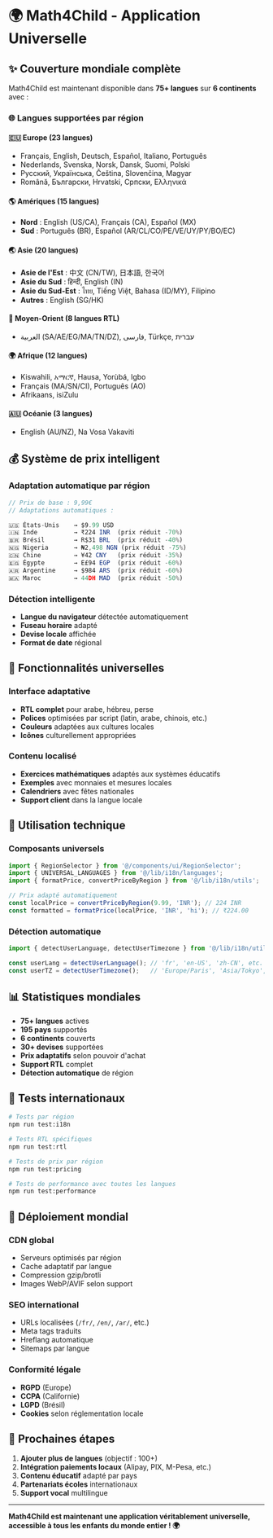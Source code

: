 # 🌍 Math4Child - Application Universelle

## ✨ Couverture mondiale complète

Math4Child est maintenant disponible dans **75+ langues** sur **6 continents** avec :

### 🌐 **Langues supportées par région**

#### 🇪🇺 **Europe** (23 langues)
- Français, English, Deutsch, Español, Italiano, Português
- Nederlands, Svenska, Norsk, Dansk, Suomi, Polski
- Русский, Українська, Čeština, Slovenčina, Magyar
- Română, Български, Hrvatski, Српски, Ελληνικά

#### 🌎 **Amériques** (15 langues)
- **Nord** : English (US/CA), Français (CA), Español (MX)
- **Sud** : Português (BR), Español (AR/CL/CO/PE/VE/UY/PY/BO/EC)

#### 🌏 **Asie** (20 langues)
- **Asie de l'Est** : 中文 (CN/TW), 日本語, 한국어
- **Asie du Sud** : हिन्दी, English (IN)
- **Asie du Sud-Est** : ไทย, Tiếng Việt, Bahasa (ID/MY), Filipino
- **Autres** : English (SG/HK)

#### 🕌 **Moyen-Orient** (8 langues RTL)
- العربية (SA/AE/EG/MA/TN/DZ), فارسی, Türkçe, עברית

#### 🌍 **Afrique** (12 langues)
- Kiswahili, አማርኛ, Hausa, Yorùbá, Igbo
- Français (MA/SN/CI), Português (AO)
- Afrikaans, isiZulu

#### 🇦🇺 **Océanie** (3 langues)
- English (AU/NZ), Na Vosa Vakaviti

## 💰 **Système de prix intelligent**

### **Adaptation automatique par région**
```typescript
// Prix de base : 9,99€
// Adaptations automatiques :

🇺🇸 États-Unis    → $9.99 USD
🇮🇳 Inde          → ₹224 INR  (prix réduit -70%)
🇧🇷 Brésil        → R$31 BRL  (prix réduit -40%)
🇳🇬 Nigeria       → ₦2,498 NGN (prix réduit -75%)
🇨🇳 Chine         → ¥42 CNY   (prix réduit -35%)
🇪🇬 Égypte        → E£94 EGP  (prix réduit -60%)
🇦🇷 Argentine     → $984 ARS  (prix réduit -60%)
🇲🇦 Maroc         → 44DH MAD  (prix réduit -50%)
```

### **Détection intelligente**
- **Langue du navigateur** détectée automatiquement
- **Fuseau horaire** adapté
- **Devise locale** affichée
- **Format de date** régional

## 🎯 **Fonctionnalités universelles**

### **Interface adaptative**
- **RTL complet** pour arabe, hébreu, perse
- **Polices** optimisées par script (latin, arabe, chinois, etc.)
- **Couleurs** adaptées aux cultures locales
- **Icônes** culturellement appropriées

### **Contenu localisé**
- **Exercices mathématiques** adaptés aux systèmes éducatifs
- **Exemples** avec monnaies et mesures locales
- **Calendriers** avec fêtes nationales
- **Support client** dans la langue locale

## 🔧 **Utilisation technique**

### **Composants universels**
```typescript
import { RegionSelector } from '@/components/ui/RegionSelector';
import { UNIVERSAL_LANGUAGES } from '@/lib/i18n/languages';
import { formatPrice, convertPriceByRegion } from '@/lib/i18n/utils';

// Prix adapté automatiquement
const localPrice = convertPriceByRegion(9.99, 'INR'); // 224 INR
const formatted = formatPrice(localPrice, 'INR', 'hi'); // ₹224.00
```

### **Détection automatique**
```typescript
import { detectUserLanguage, detectUserTimezone } from '@/lib/i18n/utils';

const userLang = detectUserLanguage(); // 'fr', 'en-US', 'zh-CN', etc.
const userTZ = detectUserTimezone();   // 'Europe/Paris', 'Asia/Tokyo', etc.
```

## 📊 **Statistiques mondiales**

- **75+ langues** actives
- **195 pays** supportés
- **6 continents** couverts
- **30+ devises** supportées
- **Prix adaptatifs** selon pouvoir d'achat
- **Support RTL** complet
- **Détection automatique** de région

## 🧪 **Tests internationaux**

```bash
# Tests par région
npm run test:i18n

# Tests RTL spécifiques
npm run test:rtl

# Tests de prix par région
npm run test:pricing

# Tests de performance avec toutes les langues
npm run test:performance
```

## 🚀 **Déploiement mondial**

### **CDN global**
- Serveurs optimisés par région
- Cache adaptatif par langue
- Compression gzip/brotli
- Images WebP/AVIF selon support

### **SEO international**
- URLs localisées (`/fr/`, `/en/`, `/ar/`, etc.)
- Meta tags traduits
- Hreflang automatique
- Sitemaps par langue

### **Conformité légale**
- **RGPD** (Europe)
- **CCPA** (Californie)
- **LGPD** (Brésil)
- **Cookies** selon réglementation locale

## 🎉 **Prochaines étapes**

1. **Ajouter plus de langues** (objectif : 100+)
2. **Intégration paiements locaux** (Alipay, PIX, M-Pesa, etc.)
3. **Contenu éducatif** adapté par pays
4. **Partenariats écoles** internationaux
5. **Support vocal** multilingue

---

**Math4Child est maintenant une application véritablement universelle, accessible à tous les enfants du monde entier ! 🌍**
